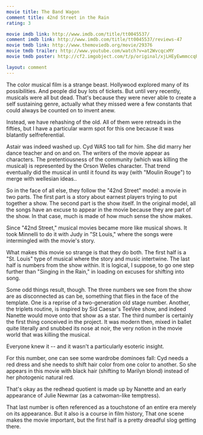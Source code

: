 ```yaml
---
movie title: The Band Wagon
comment title: 42nd Street in the Rain
rating: 3

movie imdb link: http://www.imdb.com/title/tt0045537/
comment imdb link: http://www.imdb.com/title/tt0045537/reviews-47
movie tmdb link: http://www.themoviedb.org/movie/29376
movie tmdb trailer: http://www.youtube.com/watch?v=at2WvcqcxMY
movie tmdb poster: http://cf2.imgobject.com/t/p/original/xjLHEyEwmmccqPM3hIFS9ZQTvQD.jpg

layout: comment
---
```


The color musical film is a strange beast. Hollywood explored many of its possibilities. And people did buy lots of tickets. But until very recently, musicals were all but dead. That's because they were never able to create a self sustaining genre, actually what they missed were a few constants that could always be counted on to invent anew.

Instead, we have rehashing of the old. All of them were retreads in the fifties, but I have a particular warm spot for this one because it was blatantly selfreferential. 

Astair was indeed washed up. Cyd WAS too tall for him. She did marry her dance teacher and on and on. The writers of the movie appear as characters. The pretentiousness of the community (which was killing the musical) is represented by the Orson Welles character. That trend eventually did the musical in until it found its way (with "Moulin Rouge") to merge with wellesian ideas..

So in the face of all else, they follow the "42nd Street" model: a movie in two parts. The first part is a story about earnest players trying to put together a show. The second part is the show itself. In the original model, all the songs have an excuse to appear in the movie because they are part of the show. In that case, much is made of how much sense the show makes.

Since "42nd Street," musical movies became more like musical shows. It took Minnelli to do it with Judy in "St Louis," where the songs were intermingled with the movie's story.

What makes this movie so strange is that they do both. The first half is a "St. Louis" type of musical where the story and music intertwine. The last half is numbers from the show within. It is logical, I suppose, to go one step further than "Singing in the Rain," in loading on excuses for shifting into song.

Some odd things result, though. The three numbers we see from the show are as disconnected as can be, something that flies in the face of the template. One is a reprise of a two-generation old stage number. Another, the triplets routine, is inspired by Sid Caesar's TeeVee show, and indeed Nanette would move onto that show as a star. The third number is certainly the first thing conceived in the project. It was modern then, mixed in ballet quite literally and snubbed its nose at noir, the very notion in the movie world that was killing the musical.

Everyone knew it -- and it wasn't a particularly esoteric insight. 

For this number, one can see some wardrobe dominoes fall: Cyd needs a red dress and she needs to shift hair color from one color to another. So she appears in this movie with black hair (shifting to Marilyn blond) instead of her photogenic natural red.

That's okay as the redhead quotient is made up by Nanette and an early appearance of Julie Newmar (as a catwoman-like temptress).

That last number is often referenced as a touchstone of an entire era merely on its appearance. But it also is a course in film history, That one scene makes the movie important, but the first half is a pretty dreadful slog getting there.